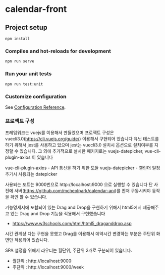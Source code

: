 # calendar-front

## Project setup
```
npm install
```

### Compiles and hot-reloads for development
```
npm run serve
```
### Run your unit tests
```
npm run test:unit
```

### Customize configuration
See [Configuration Reference](https://cli.vuejs.org/config/).

### 프로젝트 구성
프레임워크는 vuejs를 이용해서 만들었으며 프로젝트 구성은 vuecli3.0(https://cli.vuejs.org/guide/) 이용해서 구현되어 있습니다
유닛 테스트를 하기 위해서 jest를 사용하고 있으며 jest는 vuecli3.0 설치시 옵션으로 설치여부를 지정할 수 있습니다.
그 외에 추가적으로 설치한 패키지로는 vuejs-datepicker, vue-cli-plugin-axios 이 있습니다

vue-cli-plugin-axios - API 통신을 하기 위한 모듈
vuejs-datepicker - 캘린더 일정 추가시 사용되는 datepicker

사용되는 포트는 9000번으로 http://localhost:9000 으로 실행할 수 있습니다
단 사전에 서버(https://github.com/mcheolpark/calendar-api)를 먼저 구동시켜야 동작을 확인 할 수 있습니다.

기능명세서에 포함되어 있는 Drag and Drop을 구현하기 위해서 html5에서 제공해주고 있는 Drag and Drop 기능을 적용해서 구현했습니다
 - https://www.w3schools.com/html/html5_draganddrop.asp

시간 관계상 다는 구현을 못했고 Drag를 이용해서 예약시간 변경하는 부분은 주단위 화면만 적용되어 있습니다.

SPA 설정을 위해서 라우터는 월단위, 주단위 2개로 구분되어 있습니다.
- 월단위 : http://localhost:9000
- 주단위 : http://localhost:9000/week
